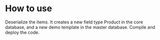 How to use
==========
Deserialize the items. It creates a new field type Product in the core database, and a new demo template in the master database.
Compile and deploy the code.

